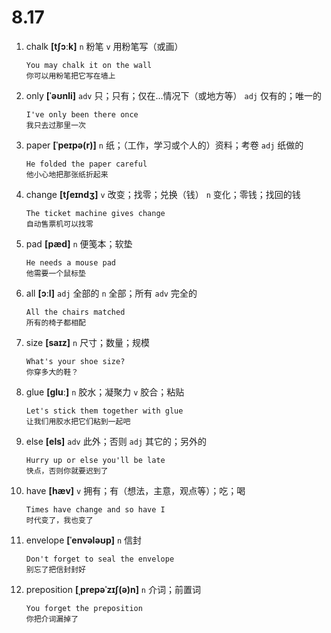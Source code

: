 # 8.17

1. chalk **[tʃɔːk]** `n` 粉笔 `v` 用粉笔写（或画）

   ```
   You may chalk it on the wall
   你可以用粉笔把它写在墙上
   ```

2. only **[ˈəʊnli]** `adv` 只；只有；仅在...情况下（或地方等） `adj` 仅有的；唯一的

   ```
   I've only been there once
   我只去过那里一次
   ```

3. paper **[ˈpeɪpə(r)]** `n` 纸；（工作，学习或个人的）资料；考卷 `adj` 纸做的

   ```
   He folded the paper careful
   他小心地把那张纸折起来
   ```

4. change **[tʃeɪndʒ]** `v` 改变；找零；兑换（钱） `n` 变化；零钱；找回的钱

   ```
   The ticket machine gives change
   自动售票机可以找零
   ```

5. pad **[pæd]** `n` 便笺本；软垫

   ```
   He needs a mouse pad
   他需要一个鼠标垫
   ```

6. all **[ɔːl]** `adj` 全部的 `n` 全部；所有 `adv` 完全的

   ```
   All the chairs matched
   所有的椅子都相配
   ```

7. size **[saɪz]** `n` 尺寸；数量；规模

   ```
   What's your shoe size?
   你穿多大的鞋？
   ```

8. glue **[ɡluː]** `n` 胶水；凝聚力 `v` 胶合；粘贴

   ```
   Let's stick them together with glue
   让我们用胶水把它们粘到一起吧
   ```

9. else **[els]** `adv` 此外；否则 `adj` 其它的；另外的

   ```
   Hurry up or else you'll be late
   快点，否则你就要迟到了
   ```

10. have **[hæv]** `v` 拥有；有（想法，主意，观点等）；吃；喝

    ```
    Times have change and so have I
    时代变了，我也变了
    ```

11. envelope **[ˈenvələʊp]** `n` 信封

    ```
    Don't forget to seal the envelope
    别忘了把信封封好
    ```

12. preposition **[ˌprepəˈzɪʃ(ə)n]** `n` 介词；前置词
    ```
    You forget the preposition
    你把介词漏掉了
    ```
